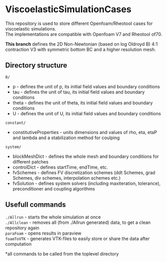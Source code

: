 # ViscoelasticSimulationCases
This repository is used to store different Openfoam/Rheotool cases for viscoelastic simulations.  
The implementations are compatible with Openfoam V7 and Rheotool of70.

**This branch** defines the 2D Non-Newtonian (based on log Oldroyd B) 4:1 contraction V3 with symmetric bottom BC and a higher resolution mesh.

## Directory structure
`0/`  
* p - defines the unit of p, its initial field values and boundary conditions  
* tau - defines the unit of tau, its initial field values and boundary conditions
* theta - defines the unit of theta, its initial field values and boundary conditions  
* U - defines the unit of U, its initial field values and boundary conditions

`constant/`  
* constitutiveProperties - units dimensions and values of rho, eta, etaP and  lambda and a stabilization method for coulping  

`system/`  
* blockMeshDict - defines the whole mesh and boundary conditions for different patches  
* controlDict - defines startTime, endTime, etc.  
* fvSchemes - defines FV discretization schemes (ddt Schemes, grad Schemes, div schemes, interpolation schemes etc.)  
* fvSolution - defines system solvers (including maxiteration, tolerance), preconditioner and coupling algorithms

## Usefull commands
`./Allrun` - starts the whole simulation at once  
`./Allclean` - removes all (from ./Allrun generated) data, to get a clean repository again  
`paraFoam` - opens results in paraview  
`foamToVTK` - generates VTK-files to easily store or share the data after computation  

*all commands to be called from the toplevel directory
